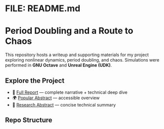 # FILE: README.md
# Period Doubling and a Route to Chaos  

This repository hosts a writeup and supporting materials for my project exploring nonlinear dynamics, period doubling, and chaos. Simulations were performed in **GNU Octave** and **Unreal Engine (UDK)**.  

## Explore the Project  

- 📘 [Full Report](./_posts/2025-09-26-period-doubling-writeup.md) — complete narrative + technical deep dive  
- 🌍 [Popular Abstract](./_posts/2025-09-26-period-doubling-summary-popular.md) — accessible overview  
- 📑 [Research Abstract](./_posts/2025-09-26-period-doubling-summary-research.md) — concise technical summary  

## Repo Structure  

